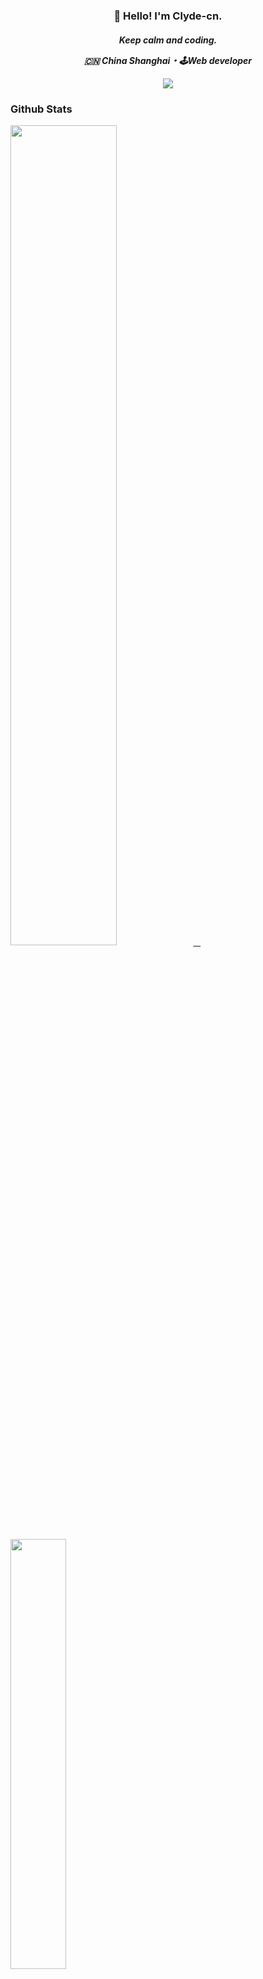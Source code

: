 
<h3 align="center">👋 Hello! I'm Clyde-cn.</h3>
<h5 align="center">Keep calm and coding.</p>
<p align="center">🇨🇳 China Shanghai・🕹Web developer</p>

<p id="baoshuo-age" align="center" style="display: none;"></p>

![](https://komarev.com/ghpvc/?username=clyde-cn&color=dc143c)

### Github Stats

<a href="https://github.com/clyde-cn">
  <img src="https://github-readme-stats.vercel.app/api?username=clyde-cn&show_icons=true&icon_color=805AD5&text_color=718096&bg_color=ffffff&hide_title=true" style="width: 58%; max-width: 58%; min-width: 58%;">&nbsp;&nbsp;&nbsp;
  <img src="https://github-readme-stats.vercel.app/api/top-langs/?username=clyde-cn&layout=compact&count_private=true&theme=default" style="width: 42%; max-width: 42%; min-width: 42%;">
</a>
